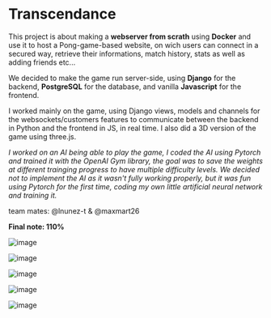# Transcendance

This project is about making a **webserver from scrath** using **Docker** and use it to host a Pong-game-based website, on wich users can connect in a secured way, retrieve their informations, match history, stats as well as adding friends etc...

We decided to make the game run server-side, using **Django** for the backend, **PostgreSQL** for the database, and vanilla **Javascript** for the frontend.

I worked mainly on the game, using Django views, models and channels for the websockets/customers features to communicate between the backend in Python and the frontend in JS, in real time.
I also did a 3D version of the game using three.js.

*I worked on an AI being able to play the game, I coded the AI using Pytorch and trained it with the OpenAI Gym library, the goal was to save the weights at different trainging progress to have multiple difficulty levels.
We decided not to implement the AI as it wasn't fully working properly, but it was fun using Pytorch for the first time, coding my own little artificial neural network and training it.*

team mates: @lnunez-t & @maxmart26

**Final note: 110%**


![image](https://github.com/user-attachments/assets/85629f0d-b697-437e-a5e9-6b59f74721e0)

![image](https://github.com/user-attachments/assets/cb239148-8288-49ac-90bc-183b6841c272)

![image](https://github.com/user-attachments/assets/d5a8fad5-d50d-4fdd-97c3-9906e8d12cc7)

![image](https://github.com/user-attachments/assets/9169bdb5-7eb1-48d2-90e7-a41da0a107ef)

![image](https://github.com/user-attachments/assets/dbd33f05-34c2-46cf-b10f-cd2fee138ec9)
